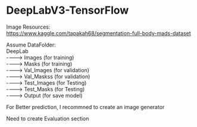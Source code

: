 # DeepLabV3-TensorFlow
Image Resources: <br>
https://www.kaggle.com/tapakah68/segmentation-full-body-mads-dataset
<br> 

Assume DataFolder: <br>
DeepLab <br>
   ----> Images (for training) <br>
   ----> Masks (for training) <br>
   ----> Val_Images (for validation) <br>
   ----> Val_Maskss (for validation) <br>
   ----> Test_Images (for Testing) <br>
   ----> Test_Masks (for Testing) <br>
   ----> Output (for save model) <br>

For Better prediction, I recommned to create an image generator <br> 

Need to create Evaluation section 
